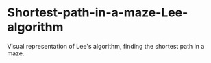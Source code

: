 # Shortest-path-in-a-maze-Lee-algorithm
Visual representation of Lee's algorithm, finding the shortest path in a maze.
